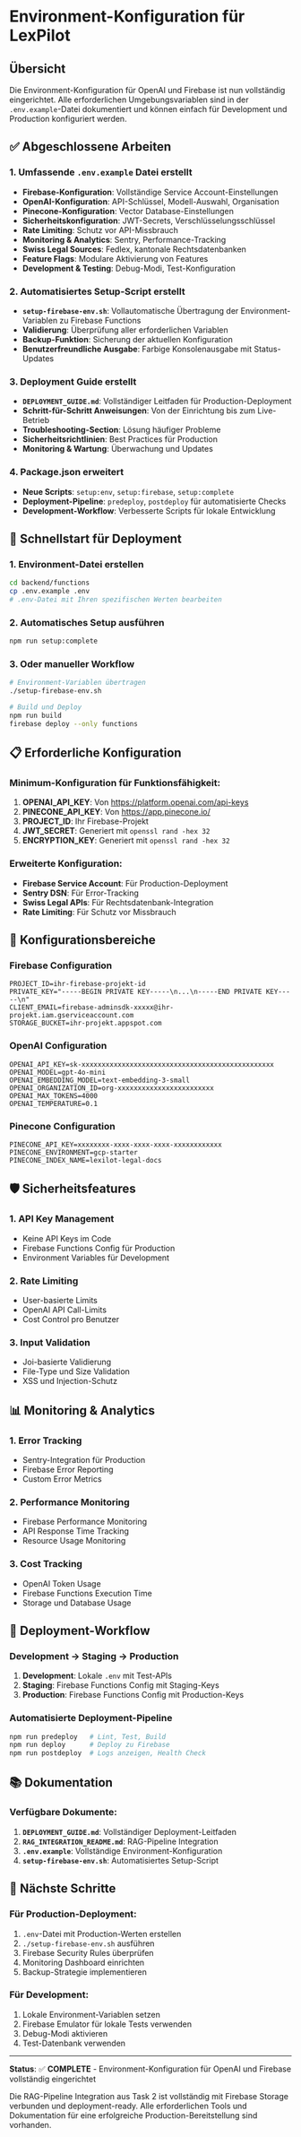 # Environment-Konfiguration für LexPilot

## Übersicht

Die Environment-Konfiguration für OpenAI und Firebase ist nun vollständig eingerichtet. Alle erforderlichen Umgebungsvariablen sind in der `.env.example`-Datei dokumentiert und können einfach für Development und Production konfiguriert werden.

## ✅ Abgeschlossene Arbeiten

### 1. Umfassende `.env.example` Datei erstellt
- **Firebase-Konfiguration**: Vollständige Service Account-Einstellungen
- **OpenAI-Konfiguration**: API-Schlüssel, Modell-Auswahl, Organisation
- **Pinecone-Konfiguration**: Vector Database-Einstellungen
- **Sicherheitskonfiguration**: JWT-Secrets, Verschlüsselungsschlüssel
- **Rate Limiting**: Schutz vor API-Missbrauch
- **Monitoring & Analytics**: Sentry, Performance-Tracking
- **Swiss Legal Sources**: Fedlex, kantonale Rechtsdatenbanken
- **Feature Flags**: Modulare Aktivierung von Features
- **Development & Testing**: Debug-Modi, Test-Konfiguration

### 2. Automatisiertes Setup-Script erstellt
- **`setup-firebase-env.sh`**: Vollautomatische Übertragung der Environment-Variablen zu Firebase Functions
- **Validierung**: Überprüfung aller erforderlichen Variablen
- **Backup-Funktion**: Sicherung der aktuellen Konfiguration
- **Benutzerfreundliche Ausgabe**: Farbige Konsolenausgabe mit Status-Updates

### 3. Deployment Guide erstellt
- **`DEPLOYMENT_GUIDE.md`**: Vollständiger Leitfaden für Production-Deployment
- **Schritt-für-Schritt Anweisungen**: Von der Einrichtung bis zum Live-Betrieb
- **Troubleshooting-Section**: Lösung häufiger Probleme
- **Sicherheitsrichtlinien**: Best Practices für Production
- **Monitoring & Wartung**: Überwachung und Updates

### 4. Package.json erweitert
- **Neue Scripts**: `setup:env`, `setup:firebase`, `setup:complete`
- **Deployment-Pipeline**: `predeploy`, `postdeploy` für automatisierte Checks
- **Development-Workflow**: Verbesserte Scripts für lokale Entwicklung

## 🚀 Schnellstart für Deployment

### 1. Environment-Datei erstellen
```bash
cd backend/functions
cp .env.example .env
# .env-Datei mit Ihren spezifischen Werten bearbeiten
```

### 2. Automatisches Setup ausführen
```bash
npm run setup:complete
```

### 3. Oder manueller Workflow
```bash
# Environment-Variablen übertragen
./setup-firebase-env.sh

# Build und Deploy
npm run build
firebase deploy --only functions
```

## 📋 Erforderliche Konfiguration

### Minimum-Konfiguration für Funktionsfähigkeit:
1. **OPENAI_API_KEY**: Von https://platform.openai.com/api-keys
2. **PINECONE_API_KEY**: Von https://app.pinecone.io/
3. **PROJECT_ID**: Ihr Firebase-Projekt
4. **JWT_SECRET**: Generiert mit `openssl rand -hex 32`
5. **ENCRYPTION_KEY**: Generiert mit `openssl rand -hex 32`

### Erweiterte Konfiguration:
- **Firebase Service Account**: Für Production-Deployment
- **Sentry DSN**: Für Error-Tracking
- **Swiss Legal APIs**: Für Rechtsdatenbank-Integration
- **Rate Limiting**: Für Schutz vor Missbrauch

## 🔧 Konfigurationsbereiche

### Firebase Configuration
```env
PROJECT_ID=ihr-firebase-projekt-id
PRIVATE_KEY="-----BEGIN PRIVATE KEY-----\n...\n-----END PRIVATE KEY-----\n"
CLIENT_EMAIL=firebase-adminsdk-xxxxx@ihr-projekt.iam.gserviceaccount.com
STORAGE_BUCKET=ihr-projekt.appspot.com
```

### OpenAI Configuration
```env
OPENAI_API_KEY=sk-xxxxxxxxxxxxxxxxxxxxxxxxxxxxxxxxxxxxxxxxxxxxxxxx
OPENAI_MODEL=gpt-4o-mini
OPENAI_EMBEDDING_MODEL=text-embedding-3-small
OPENAI_ORGANIZATION_ID=org-xxxxxxxxxxxxxxxxxxxxxxxx
OPENAI_MAX_TOKENS=4000
OPENAI_TEMPERATURE=0.1
```

### Pinecone Configuration
```env
PINECONE_API_KEY=xxxxxxxx-xxxx-xxxx-xxxx-xxxxxxxxxxxx
PINECONE_ENVIRONMENT=gcp-starter
PINECONE_INDEX_NAME=lexilot-legal-docs
```

## 🛡️ Sicherheitsfeatures

### 1. API Key Management
- Keine API Keys im Code
- Firebase Functions Config für Production
- Environment Variables für Development

### 2. Rate Limiting
- User-basierte Limits
- OpenAI API Call-Limits
- Cost Control pro Benutzer

### 3. Input Validation
- Joi-basierte Validierung
- File-Type und Size Validation
- XSS und Injection-Schutz

## 📊 Monitoring & Analytics

### 1. Error Tracking
- Sentry-Integration für Production
- Firebase Error Reporting
- Custom Error Metrics

### 2. Performance Monitoring
- Firebase Performance Monitoring
- API Response Time Tracking
- Resource Usage Monitoring

### 3. Cost Tracking
- OpenAI Token Usage
- Firebase Functions Execution Time
- Storage und Database Usage

## 🔄 Deployment-Workflow

### Development → Staging → Production
1. **Development**: Lokale `.env` mit Test-APIs
2. **Staging**: Firebase Functions Config mit Staging-Keys
3. **Production**: Firebase Functions Config mit Production-Keys

### Automatisierte Deployment-Pipeline
```bash
npm run predeploy   # Lint, Test, Build
npm run deploy      # Deploy zu Firebase
npm run postdeploy  # Logs anzeigen, Health Check
```

## 📚 Dokumentation

### Verfügbare Dokumente:
1. **`DEPLOYMENT_GUIDE.md`**: Vollständiger Deployment-Leitfaden
2. **`RAG_INTEGRATION_README.md`**: RAG-Pipeline Integration
3. **`.env.example`**: Vollständige Environment-Konfiguration
4. **`setup-firebase-env.sh`**: Automatisiertes Setup-Script

## 🎯 Nächste Schritte

### Für Production-Deployment:
1. `.env`-Datei mit Production-Werten erstellen
2. `./setup-firebase-env.sh` ausführen
3. Firebase Security Rules überprüfen
4. Monitoring Dashboard einrichten
5. Backup-Strategie implementieren

### Für Development:
1. Lokale Environment-Variablen setzen
2. Firebase Emulator für lokale Tests verwenden
3. Debug-Modi aktivieren
4. Test-Datenbank verwenden

---

**Status**: ✅ **COMPLETE** - Environment-Konfiguration für OpenAI und Firebase vollständig eingerichtet

Die RAG-Pipeline Integration aus Task 2 ist vollständig mit Firebase Storage verbunden und deployment-ready. Alle erforderlichen Tools und Dokumentation für eine erfolgreiche Production-Bereitstellung sind vorhanden.
